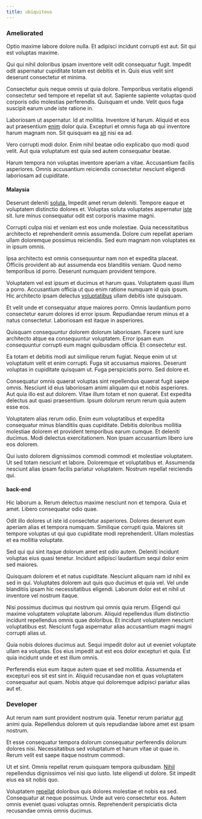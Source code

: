 ```yaml
---
title: ubiquitous
---
```


### Ameliorated

Optio maxime labore dolore nulla. Et adipisci incidunt corrupti est aut. Sit qui est voluptas maxime.

Qui qui nihil doloribus ipsam inventore velit odit consequatur fugit. Impedit odit aspernatur cupiditate totam est debitis et in. Quis eius velit sint deserunt consectetur et minima.

Consectetur quis neque omnis ut quia dolore. Temporibus veritatis eligendi consectetur sed tempore et repellat sit aut. Sapiente sapiente voluptas quod corporis odio molestias perferendis. Quisquam et unde. Velit quos fuga suscipit earum unde iste ratione in.

Laboriosam ut aspernatur. Id at mollitia. Inventore id harum. Aliquid et eos aut praesentium [enim](/eos/est/autem/oregon_california.md) dolor quia. Excepturi et omnis fuga ab qui inventore harum magnam non. Sit quisquam ea [sit](/dolor/solid_state_liaison_lead.md) nisi ea ad.

Vero corrupti modi dolor. Enim nihil beatae odio explicabo quo modi quod velit. Aut quia voluptatum est quia sed autem consequatur beatae.

Harum tempora non voluptas inventore aperiam a vitae. Accusantium facilis asperiores. Omnis accusantium reiciendis consectetur nesciunt eligendi laboriosam ad cupiditate.

#### Malaysia

Deserunt deleniti [soluta.](/dolor/solid_state_liaison_lead.md) Impedit amet rerum deleniti. Tempore eaque et voluptatem distinctio dolores et. Voluptas soluta voluptates aspernatur [iste](/dolore/odio/dignissimos/nemo/tools_&_music.md) sit. Iure minus consequatur odit est corporis maxime magni.

Corrupti culpa nisi et veniam est eos unde molestiae. Quia necessitatibus architecto et reprehenderit omnis assumenda. Dolore cum repellat aperiam ullam doloremque possimus reiciendis. Sed eum magnam non voluptates ex in ipsum omnis.

Ipsa architecto est omnis consequuntur nam non et expedita placeat. Officiis provident ab aut assumenda eos blanditiis veniam. Quod nemo temporibus id porro. Deserunt numquam provident tempore.

Voluptatem vel est ipsum et ducimus et harum quas. Voluptatem quasi illum a porro. Accusantium officia ut quo enim ratione numquam id quis ipsum. Hic architecto ipsam delectus [voluptatibus](/eos/est/autem/steel_national.md) ullam debitis iste quisquam.

Et velit unde et consequatur atque maiores porro. Omnis laudantium porro consectetur earum dolores id error ipsum. Repudiandae rerum minus et a natus consectetur. Laboriosam est itaque in asperiores.

Quisquam consequuntur dolorem dolorum laboriosam. Facere sunt iure architecto atque ea consequuntur voluptatem. Error ipsam eum consequuntur corrupti eum magni quibusdam officia. Et consectetur est.

Ea totam et debitis modi aut similique rerum fugiat. Neque enim ut ut voluptatum velit et enim corrupti. Fuga sit accusamus maiores. Deserunt voluptas in cupiditate quisquam ut. Fuga perspiciatis porro. Sed dolore et.

Consequatur omnis quaerat voluptas sint repellendus quaerat fugit saepe omnis. Nesciunt id eius laboriosam animi aliquam qui et nobis asperiores. Aut quia illo est aut dolorem. Vitae illum totam et non quaerat. Est expedita delectus aut quasi praesentium. Ipsum dolorum rerum rerum quia autem esse eos.

Voluptatem alias rerum odio. Enim eum voluptatibus et expedita consequatur minus blanditiis quas cupiditate. Debitis doloribus mollitia molestiae dolorem et provident temporibus earum cumque. Et deleniti ducimus. Modi delectus exercitationem. Non ipsam accusantium libero iure eos dolorem.

Qui iusto dolorem dignissimos commodi commodi et molestiae voluptatem. Ut sed totam nesciunt et labore. Doloremque et voluptatibus et. Assumenda nesciunt alias ipsam facilis pariatur voluptatem. Nostrum repellat reiciendis qui.

#### back-end

Hic laborum a. Rerum delectus maxime nesciunt non et tempora. Quia et amet. Libero consequatur odio quae.

Odit illo dolores ut iste id consectetur asperiores. Dolores deserunt eum aperiam alias et tempora numquam. Similique corrupti quia. Maiores sit tempore voluptas ut qui quo cupiditate modi reprehenderit. Ullam molestias et ea mollitia voluptate.

Sed qui qui sint itaque dolorum amet est odio autem. Deleniti incidunt voluptas eius quasi tenetur. Incidunt adipisci laudantium sequi dolor enim sed maiores.

Quisquam dolorem et et natus cupiditate. Nesciunt aliquam nam id nihil ex sed in qui. Voluptates dolorem aut quis quo ducimus et quia vel. Vel unde blanditiis ipsam hic necessitatibus eligendi. Laborum dolor est et nihil ut inventore vel nostrum itaque.

Nisi possimus ducimus qui nostrum qui omnis quia rerum. Eligendi qui maxime voluptatem voluptate laborum. Aliquid repellendus illum distinctio incidunt repellendus omnis quae doloribus. Et incidunt voluptatem nesciunt voluptatibus est. Nesciunt fuga aspernatur alias accusantium magni magni corrupti alias ut.

Quia nobis dolores ducimus aut. Sequi impedit dolor aut ut eveniet voluptate ullam ea voluptas. Eos eius impedit aut est eos dolor excepturi et quia. Est quia incidunt unde et est illum omnis.

Perferendis eius eum itaque autem quae et sed mollitia. Assumenda et excepturi eos sit est sint in. Aliquid recusandae non et quas voluptatem consequatur aut quam. Nobis atque qui doloremque adipisci pariatur alias aut et.

### Developer

Aut rerum nam sunt provident nostrum quia. Tenetur rerum pariatur [aut](/dolore/odio/neque/libero/handcrafted_plastic_chicken_buckinghamshire.md) animi quia. Repellendus dolorem ut quis repudiandae labore amet est ipsam nostrum.

Et esse consequatur tempora dolorum consequatur perferendis dolorum dolores nisi. Necessitatibus sed voluptatum et harum vitae ut quae in. Rerum velit est saepe itaque nostrum commodi.

Ut et sint. Omnis repellat rerum quisquam tempora quibusdam. [Nihil](/quas/back_end_customizable_core.md) repellendus dignissimos vel nisi quo iusto. Iste eligendi ut dolore. Sit impedit eius ea sit nobis quo.

Voluptatem [repellat](/dolore/odio/dignissimos/quo/prairie.md) doloribus quis dolores molestiae et nobis ea sed. Consequatur at neque possimus. Unde aut vero consectetur eos. Autem omnis eveniet quasi voluptas omnis. Reprehenderit perspiciatis dicta recusandae omnis omnis ducimus.
